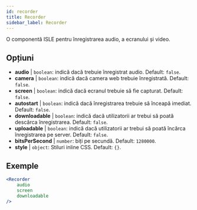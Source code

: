 ```yaml
---
id: recorder 
title: Recorder
sidebar_label: Recorder
---
```


O componentă ISLE pentru înregistrarea audio, a ecranului și video.

## Opțiuni

* __audio__ | `boolean`: indică dacă trebuie înregistrat audio. Default: `false`.
* __camera__ | `boolean`: indică dacă camera web trebuie înregistrată. Default: `false`.
* __screen__ | `boolean`: indică dacă ecranul trebuie să fie capturat. Default: `false`.
* __autostart__ | `boolean`: indică dacă înregistrarea trebuie să înceapă imediat. Default: `false`.
* __downloadable__ | `boolean`: indică dacă utilizatorii ar trebui să poată descărca înregistrarea. Default: `false`.
* __uploadable__ | `boolean`: indică dacă utilizatorii ar trebui să poată încărca înregistrarea pe server. Default: `false`.
* __bitsPerSecond__ | `number`: biți pe secundă. Default: `1280000`.
* __style__ | `object`: Stiluri inline CSS. Default: `{}`.


## Exemple

```jsx live
<Recorder 
    audio
    screen
    downloadable
/>
``` 



